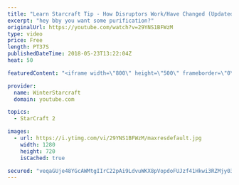 ```yaml
---
title: "Learn Starcraft Tip - How Disruptors Work/Have Changed (Updated Patch 4.0 2018)"
excerpt: "hey bby you want some purification?"
originalUrl: https://youtube.com/watch?v=29YNS1BFWzM
type: video
price: Free
length: PT37S
publishedDateTime: 2018-05-23T13:22:04Z
heat: 50

featuredContent: "<iframe width=\"800\" height=\"500\" frameborder=\"0\" src=\"https://www.youtube.com/embed/29YNS1BFWzM\" allow=\"accelerometer; autoplay; encrypted-media; gyroscope; picture-in-picture\" allowfullscreen></iframe>"

provider:
  name: WinterStarcraft
  domain: youtube.com

topics:
  - StarCraft 2

images:
  - url: https://i.ytimg.com/vi/29YNS1BFWzM/maxresdefault.jpg
    width: 1280
    height: 720
    isCached: true

secured: "veqaGUje48YGcAWMtgIIrC22pAi9LdvuWKX8pVopdoFUJzf41Hkwi3RZMjy0397+URODz3rDcBfXJhMrvhXb35i1BpvoJuyrqTewIWGNYWFWzoTP/YauMrNA2wYEon5UjCkfg6H7XMVbLjNimAf5tnnAXlh8JRW5T+CtM3fD/XrD5ONmWlrDFWvcvUvxkbQpuRvraaomQxrG1qgUk6EB+ThgG5zo+Hz5TZQkk+66M3jMVVcOMLMsEjvoDKh1YPZVrBrF49AqiEsyqHHr89yB+f9i5kFnBOpWsUJ71pR6+2pNkjd2lOiWxAaBiTEIRkIpCL8VCuiHEhrrz9BzzpN/i9xIPVNc05e/deQHLxn8KYm9KZRJGU43SEqZXSd1r08JoldMrC9UHrYoaMybprhrhYUPmrCICoFZcLzvQ6optx4=;3QZQgaTCy8nsXd9hE4luMQ=="
---
```


